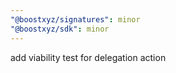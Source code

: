 ```yaml
---
"@boostxyz/signatures": minor
"@boostxyz/sdk": minor
---
```


add viability test for delegation action
